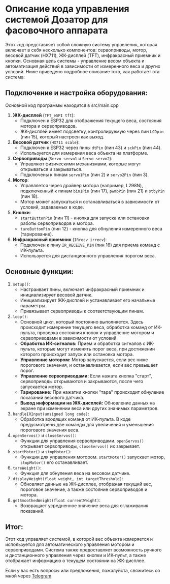 <!DOCTYPE html>
<html lang="ru">
<head>
    <meta charset="UTF-8">
    <meta name="viewport" content="width=device-width, initial-scale=1.0">
</head>
<body>
    <h1>Описание кода управления системой Дозатор для фасовочного аппарата</h1>
    <p>Этот код представляет собой сложную систему управления, которая включает в себя несколько компонентов: сервоприводы, мотор, весовой датчик (HX711), ЖК-дисплей (TFT), инфракрасный приемник и кнопки. Основная цель системы - управление весом объекта и автоматизация действий в зависимости от измеренного веса и других условий. Ниже приведено подробное описание того, как работает эта система:</p>
    <h2>Подключение и настройка оборудования:</h2>
    <p>Основной код программы находится в src/main.cpp</p>
    <ol>
        <li><strong>ЖК-дисплей</strong> (<code>TFT_eSPI tft</code>):
            <ul>
                <li>Подключен к ESP32 для отображения текущего веса, состояния мотора и сервоприводов.</li>
                <li>ЖК-дисплей имеет подсветку, контролируемую через пин <code>LCDpin</code> (пин 15), который настроен как выход.</li>
            </ul>
        </li>
        <li><strong>Весовой датчик</strong> (<code>HX711 scale</code>):
            <ul>
                <li>Подключен к ESP32 через пины <code>dtPin</code> (пин 43) и <code>sckPin</code> (пин 44).</li>
                <li>Используется для измерения веса объекта на платформе.</li>
            </ul>
        </li>
        <li><strong>Сервоприводы</strong> (<code>Servo servo1</code> и <code>Servo servo2</code>):
            <ul>
                <li>Управляют физическими механизмами, которые могут открываться и закрываться.</li>
                <li>Подключены к пинам <code>servo1Pin</code> (пин 2) и <code>servo2Pin</code> (пин 3).</li>
            </ul>
        </li>
        <li><strong>Мотор</strong>:
            <ul>
                <li>Управляется через драйвер мотора (например, L298N), подключенный к пинам <code>bin1Pin</code> (пин 17), <code>pwmbPin</code> (пин 21) и <code>stbyPin</code> (пин 18).</li>
                <li>Мотор может запускаться и останавливаться в зависимости от условий, задаваемых в коде.</li>
            </ul>
        </li>
        <li><strong>Кнопки</strong>:
            <ul>
                <li><code>startButtonPin</code> (пин 11) - кнопка для запуска или остановки работы сервоприводов и мотора.</li>
                <li><code>tareButtonPin</code> (пин 12) - кнопка для обнуления измеренного веса (тарирование).</li>
            </ul>
        </li>
        <li><strong>Инфракрасный приемник</strong> (<code>IRrecv irrecv</code>):
            <ul>
                <li>Подключен к пину <code>IR_RECEIVE_PIN</code> (пин 16) для приема команд с ИК-пульта.</li>
                <li>Используется для дистанционного управления порогом веса.</li>
            </ul>
        </li>
    </ol>
    <h2>Основные функции:</h2>
    <ol>
        <li><code>setup()</code>:
            <ul>
                <li>Настраивает пины, включает инфракрасный приемник и инициализирует весовой датчик.</li>
                <li>Инициализирует ЖК-дисплей и устанавливает его начальные параметры.</li>
                <li>Привязывает сервоприводы к соответствующим пинам.</li>
            </ul>
        </li>
        <li><code>loop()</code>:
            <ul>
                <li>Основной цикл, который постоянно выполняется. Здесь происходит измерение текущего веса, обработка команд от ИК-пульта, проверка состояния кнопок и управление мотором и сервоприводами в зависимости от условий.</li>
                <li><strong>Обработка ИК-сигналов:</strong> Прием и обработка сигналов с ИК-пульта, которые могут изменять порог веса, при достижении которого происходит запуск или остановка мотора.</li>
                <li><strong>Управление мотором:</strong> Мотор запускается, если вес ниже порогового значения, и останавливается, если вес превышает порог.</li>
                <li><strong>Управление сервоприводами:</strong> Если нажата кнопка "старт", сервоприводы открываются и закрываются, после чего запускается мотор.</li>
                <li><strong>Тарирование:</strong> При нажатии кнопки "тара" происходит обнуление показаний весового датчика.</li>
                <li><strong>Вывод информации на ЖК-дисплей:</strong> Обновление данных на экране при изменении веса или других значимых параметров.</li>
            </ul>
        </li>
        <li><code>handleIRInput(unsigned long code)</code>:
            <ul>
                <li>Обработка входящих команд от ИК-пульта. В коде предусмотрены две команды для увеличения и уменьшения порогового значения веса.</li>
            </ul>
        </li>
        <li><code>openServos()</code> и <code>closeServos()</code>:
            <ul>
                <li>Функции для управления сервоприводами. <code>openServos()</code> открывает сервоприводы, <code>closeServos()</code> их закрывает.</li>
            </ul>
        </li>
        <li><code>startMotor()</code> и <code>stopMotor()</code>:
            <ul>
                <li>Функции для управления мотором. <code>startMotor()</code> запускает мотор, <code>stopMotor()</code> его останавливает.</li>
            </ul>
        </li>
        <li><code>tareWeight()</code>:
            <ul>
                <li>Функция для обнуления веса на весовом датчике.</li>
            </ul>
        </li>
        <li><code>displayWeight(float weight, int targetThreshold)</code>:
            <ul>
                <li>Обновляет данные на ЖК-дисплее, отображая текущий вес, пороговое значение, а также состояние сервоприводов и мотора.</li>
            </ul>
        </li>
        <li><code>getSmoothedWeight(float currentWeight)</code>:
            <ul>
                <li>Возвращает усредненное значение веса для сглаживания показаний.</li>
            </ul>
        </li>
    </ol>
    <h2>Итог:</h2>
    <p>Этот код управляет системой, в которой вес объекта измеряется и используется для автоматического управления мотором и сервоприводами. Система также предоставляет возможность ручного и дистанционного управления через кнопки и ИК-пульт, а также отображает информацию о текущем состоянии на ЖК-дисплее.</p>
    Если у вас есть вопросы или предложения, пожалуйста, свяжитесь со мной через <a href="https://t.me/Marselito1">Telegram</a>
</body>
</html>
